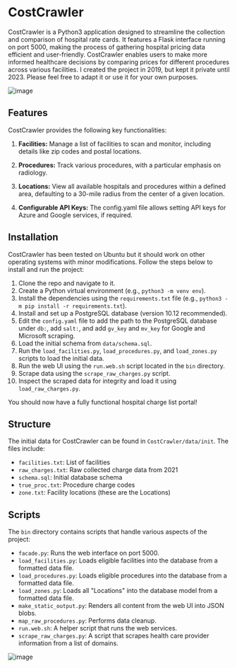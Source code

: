 # CostCrawler

CostCrawler is a Python3 application designed to streamline the collection and comparison of hospital rate cards. It features a Flask interface running on port 5000, making the process of gathering hospital pricing data efficient and user-friendly. CostCrawler enables users to make more informed healthcare decisions by comparing prices for different procedures across various facilities.  I created the project in 2019, but kept it private until 2023.  Please feel free to adapt it or use it for your own purposes. 

![image](https://github.com/KristopherKubicki/CostCrawler/assets/478212/bf854ceb-10dc-4bdc-991a-3edf05044764)

## Features
CostCrawler provides the following key functionalities:

1. **Facilities:** Manage a list of facilities to scan and monitor, including details like zip codes and postal locations.

2. **Procedures:** Track various procedures, with a particular emphasis on radiology.

3. **Locations:** View all available hospitals and procedures within a defined area, defaulting to a 30-mile radius from the center of a given location.

4. **Configurable API Keys:** The config.yaml file allows setting API keys for Azure and Google services, if required.

## Installation

CostCrawler has been tested on Ubuntu but it should work on other operating systems with minor modifications. Follow the steps below to install and run the project:

1. Clone the repo and navigate to it.
2. Create a Python virtual environment (e.g., `python3 -m venv env`).
3. Install the dependencies using the `requirements.txt` file (e.g., `python3 -m pip install -r requirements.txt`).
4. Install and set up a PostgreSQL database (version 10.12 recommended).
5. Edit the `config.yaml` file to add the path to the PostgreSQL database under `db:`, add `salt:`, and add `gv_key` and `mv_key` for Google and Microsoft scraping.
6. Load the initial schema from `data/schema.sql`.
7. Run the `load_facilities.py`, `load_procedures.py`, and `load_zones.py` scripts to load the initial data.
8. Run the web UI using the `run.web.sh` script located in the `bin` directory.
9. Scrape data using the `scrape_raw_charges.py` script.
10. Inspect the scraped data for integrity and load it using `load_raw_charges.py`.

You should now have a fully functional hospital charge list portal!

## Structure
The initial data for CostCrawler can be found in `CostCrawler/data/init`. The files include:

- `facilities.txt`: List of facilities
- `raw_charges.txt`: Raw collected charge data from 2021
- `schema.sql`: Initial database schema
- `true_proc.txt`: Procedure charge codes
- `zone.txt`: Facility locations (these are the Locations)

## Scripts
The `bin` directory contains scripts that handle various aspects of the project:

- `facade.py`: Runs the web interface on port 5000.
- `load_facilities.py`: Loads eligible facilities into the database from a formatted data file.
- `load_procedures.py`: Loads eligible procedures into the database from a formatted data file.
- `load_zones.py`: Loads all "Locations" into the database model from a formatted data file.
- `make_static_output.py`: Renders all content from the web UI into JSON blobs.
- `map_raw_procedures.py`: Performs data cleanup.
- `run.web.sh`: A helper script that runs the web services.
- `scrape_raw_charges.py`: A script that scrapes health care provider information from a list of domains.

![image](https://github.com/KristopherKubicki/CostCrawler/assets/478212/b9f2a628-7c13-4292-91f3-c4177cf459e3)




